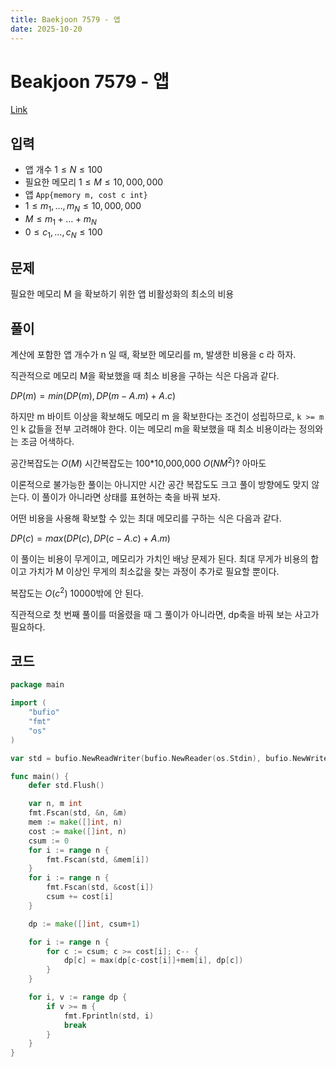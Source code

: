 ```yaml
---
title: Baekjoon 7579 - 앱
date: 2025-10-20
---
```


# Beakjoon 7579 - 앱

[Link](https://www.acmicpc.net/problem/7579)

## 입력

- 앱 개수 $1 \leq N \leq 100$
- 필요한 메모리 $1 \leq M \leq 10,000,000$
- 앱 `App{memory m, cost c int}`
- $1 \leq m_1, \ldots , m_N \leq 10,000,000$
- $M \leq m_1 + \ldots + m_N$
- $0 \leq c_1 , \ldots , c_N \leq 100$

## 문제

필요한 메모리 M 을 확보하기 위한 앱 비활성화의 최소의 비용

## 풀이

계산에 포함한 앱 개수가 n 일 때, 확보한 메모리를 m, 발생한 비용을 c 라 하자.

직관적으로 메모리 M을 확보했을 때 최소 비용을 구하는 식은 다음과 같다.

$DP(m)=min(DP(m),DP(m-A.m)+A.c)$

하지만 m 바이트 이상을 확보해도 메모리 m 을 확보한다는 조건이 성립하므로, `k >= m` 인 k 값들을 전부 고려해야 한다. 이는 메모리 m을 확보했을 때 최소 비용이라는 정의와는 조금 어색하다.

공간복잡도는 $O(M)$
시간복잡도는 100*10,000,000 $O(NM^2)$? 아마도

이론적으로 불가능한 풀이는 아니지만 시간 공간 복잡도도 크고 풀이 방향에도 맞지 않는다. 이 풀이가 아니라면 상태를 표현하는 축을 바꿔 보자.

어떤 비용을 사용해 확보할 수 있는 최대 메모리를 구하는 식은 다음과 같다.

$DP(c)=max(DP(c),DP(c-A.c)+A.m)$

이 풀이는 비용이 무게이고, 메모리가 가치인 배낭 문제가 된다. 최대 무게가 비용의 합이고 가치가 M 이상인 무게의 최소값을 찾는 과정이 추가로 필요할 뿐이다.

복잡도는 $O(c^2)$ 10000밖에 안 된다.

직관적으로 첫 번째 풀이를 떠올렸을 때 그 풀이가 아니라면, dp축을 바꿔 보는 사고가 필요하다.

## 코드

```go
package main

import (
	"bufio"
	"fmt"
	"os"
)

var std = bufio.NewReadWriter(bufio.NewReader(os.Stdin), bufio.NewWriter(os.Stdout))

func main() {
	defer std.Flush()

	var n, m int
	fmt.Fscan(std, &n, &m)
	mem := make([]int, n)
	cost := make([]int, n)
	csum := 0
	for i := range n {
		fmt.Fscan(std, &mem[i])
	}
	for i := range n {
		fmt.Fscan(std, &cost[i])
		csum += cost[i]
	}

	dp := make([]int, csum+1)

	for i := range n {
		for c := csum; c >= cost[i]; c-- {
			dp[c] = max(dp[c-cost[i]]+mem[i], dp[c])
		}
	}

	for i, v := range dp {
		if v >= m {
			fmt.Fprintln(std, i)
			break
		}
	}
}
```
